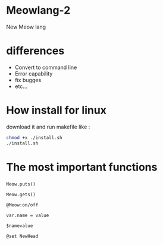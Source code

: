 # Meowlang-2
 New Meow lang 
# differences
- Convert to command line
- Error capability
- fix bugges
- etc...
# How install for linux
download it and run makefile like :
```bash
chmod +x ./install.sh
./install.sh
```
# The most important functions
‍‍‍``` Meow.puts() ```

``` Meow.gets() ```

``` @Meow:on/off ```

``` var.name = value ```

``` $namevalue ```

``` @set NewHead ```
